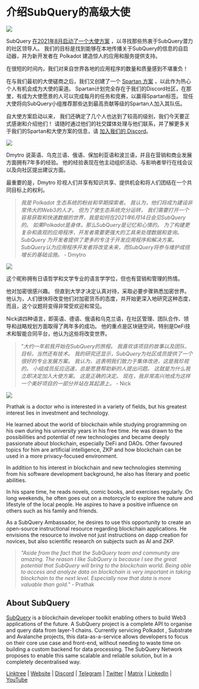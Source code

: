 # 介绍SubQuery的高级大使

![](https://miro.medium.com/max/1400/0*E059TXajzXqkqW2g)

SubQuery [在2021年8月启动了一个大使方案](./20210713-Introducing-the-SubQuery-Ambassador-Program.md) ，以寻找那些热衷于SubQuery潜力的社区领导人。 我们的目标是找到能够在本地传播关于SubQuery的信息的自启动器，并为新开发者在 Polkadot 建造惊人的应用和服务提供支持。

在很短的时间内，我们对来自世界各地的应用程序的数量和质量感到不堪重负！

在与我们最初的大使磋商之后，我们又创建了一个 [Spartan 方案](./20211101-spartan-programme.md) ，以此作为热心个人有机会成为大使的渠道。 Spartan计划完全存在于我们的Discord社区，在那里，有成为大使愿景的人可以完成每月的任务和竞赛，以赢得Spartan标签。 现任大使将向SubQuery小组推荐那些达到最高贡献等级的Spartan人加入其队伍。

自大使方案启动以来， 我们还确定了几个人也达到了较高的级别，我们今天要正式感谢和介绍他们！ 请随时通过他们的社交媒体处理与他们联系，并了解更多关于我们的Spartan和大使方案的信息，请 [加入我们的 Discord](https://discord.com/invite/subquery)。

![](https://miro.medium.com/max/1400/0*I0VcN-hdcTZzeA6l)

Dmytro 说英语、乌克兰语、俄语、保加利亚语和波兰语，并且在营销和商业发展方面拥有7年多的经验。 他的经验表现在他主动组织活动、与影响者举行在线会议以及向社区提出建议方面。

最重要的是，Dmytro 珍视人们并享有知识共享、提供机会和将人们团结在一个共同目标上的权利。

> _我是 Polkadot 生态系统的粉丝和早期探索者。 我认为，他们将成为建设非常伟大的Web3的人才。 但为了使生态系统充分运转， 我们需要打开一个容易获取和快速数据的世界，我是如何在2021年6月14日会见SubQuery的。 如果Polkadot是身体，那么SubQuery是记忆和心情的。 为了构建更复杂和直观的应用程序，开发者需要更强大的工具来处理数据和查询。 SubQuery 为开发者提供了更多的专注于开发应用程序和解决方案。 SubQuery认为应用程序开发者将改变未来，而SubQuery将参与维护成倍增长的基础设施。_ - Dmytro

![](https://miro.medium.com/max/1400/0*fh2pBSbhmMkXWYqz)

这个昵称拥有日语哲学和文学专业的语言学学位，但也有营销和管理的热情。

他对加密很感兴趣。 但直到大学才决定认真对待，采取必要步骤熟悉加密世界。 他认为，人们很快将改变他们对加密货币的态度，并开始更深入地研究这种态度， 而且，这个议题将变得非常受欢迎和常见。

Nick讲四种语言，即英语、德语、俄语和乌克兰语，在社区管理、团队合作、领导和战略规划方面取得了两年多的成功。 他的重点是区块链空间，特别是DeFi技术和智能合同平台，他认为这些将改变世界。

> _"大约一年前我开始在SubQuery的旅程。 我喜欢该项目的故事以及团队、目标，当然还有技术。 我的研究还显示，SubQuery为社区成员提供了一个很好的专业发展方案。 我认为，这表明我们致力于集体改进，这是我珍视的。 小组成员反应迅速，总是愿意帮助新的人提出问题。 这就是为什么我立即决定加入大使方案。 这是正确的决定。 现在，我非常高兴地成为这样一个美好项目的一部分并站在其起源上。_ - Nick

![](https://miro.medium.com/max/1400/0*UAl7Xw8tJuJ44SrF)

Prathak is a doctor who is interested in a variety of fields, but his greatest interest lies in investment and technology.

He learned about the world of blockchain while studying programming on his own during his university years in his free time. He was drawn to the possibilities and potential of new technologies and became deeply passionate about blockchain, especially DeFi and DAOs. Other favoured topics for him are artificial intelligence, ZKP and how blockchain can be used in a more privacy-focused environment.

In addition to his interest in blockchain and new technologies stemming from his software development background, he also has literary and poetic abilities.

In his spare time, he reads novels, comic books, and exercises regularly. On long weekends, he often goes out on a motorcycle to explore the nature and lifestyle of the local people. He aspires to have a positive influence on others such as his family and friends.

As a SubQuery Ambassador, he desires to use this opportunity to create an open-source instructional resource regarding blockchain applications. He envisions the resource to involve not just instructions on dapp creation for novices, but also scientific research on subjects such as AI and ZKP.

> _"Aside from the fact that the SubQuery team and community are amazing. The reason I like SubQuery is because I see the great potential that SubQuery will bring to the blockchain world. Being able to access and analyze data on blockchain is very important in taking blockchain to the next level. Especially now that data is more valuable than gold."_ - Prathak

## About SubQuery

[SubQuery](https://subquery.network) is a blockchain developer toolkit enabling others to build Web3 applications of the future. A SubQuery project is a complete API to organise and query data from layer-1 chains. Currently servicing Polkadot , Substrate and Avalanche projects, this data-as-a-service allows developers to focus on their core use case and front-end, without needing to waste time on building a custom backend for data processing. The SubQuery Network proposes to enable this same scalable and reliable solution, but in a completely decentralised way.

​​[Linktree](https://linktr.ee/subquerynetwork) | [Website](https://subquery.network/) | [Discord](https://discord.com/invite/78zg8aBSMG) | [Telegram](https://t.me/subquerynetwork) | [Twitter](https://twitter.com/subquerynetwork) | [Matrix](https://matrix.to/#/#subquery:matrix.org) | [LinkedIn](https://www.linkedin.com/company/subquery) | [YouTube](https://www.youtube.com/channel/UCi1a6NUUjegcLHDFLr7CqLw)
